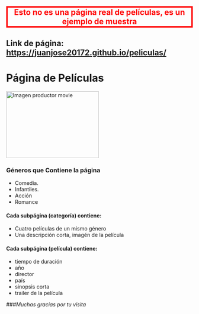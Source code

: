 <h2 style="color:red; border:solid 4px red; text-align:center;">Esto no es una página real de películas, es un ejemplo de muestra</h2>


<h2>Link de página:
<a href="https://juanjose20172.github.io/peliculas/ ">https://juanjose20172.github.io/peliculas/ </a>
</h2>


# Página de Películas
<img src="https://i.imgur.com/2ViEgt4.jpg" alt="Imagen productor movie" width="250" height="180" />

### Géneros que Contiene la página

- Comedia.
- Infantiles.
- Acción
- Romance

#### Cada subpágina (categoría) contiene:
- Cuatro películas de un mismo género
- Una descripción corta, imagén de la película

#### Cada subpágina (película) contiene:
- tiempo de duración
- año
- director
- país
- sinopsis corta
- trailer de la película

###*Muchas gracias por tu visita*

